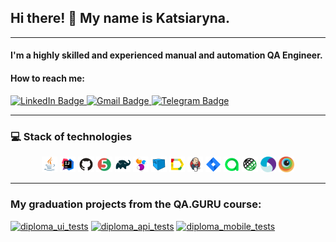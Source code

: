 ## Hi there! 👋 My name is Katsiaryna. 
___
#### I'm a highly skilled and experienced manual and automation QA Engineer.
#### How to reach me:
<a href="https://www.linkedin.com/in/lebedevich-es/">
  <img src="https://img.shields.io/badge/LinkedIn-0077B5?style=for-the-badge&logo=linkedin&logoColor=white" alt="LinkedIn Badge"/>
</a>
<a href="mailto:lebedevich.es@gmail.com">
  <img src="https://img.shields.io/badge/Gmail-D14836?style=for-the-badge&logo=gmail&logoColor=white" alt="Gmail Badge"/>
</a>
<a href="https://t.me/lebedevich_es">
  <img src="https://img.shields.io/badge/Telegram-2CA5E0?style=for-the-badge&logo=telegram&logoColor=white" alt="Telegram Badge"/>
</a>

___

### :computer: Stack of technologies

<p align="center">
<a href="https://www.java.com/"><img width="5%" title="Java" src="images/logo/Java.svg"></a>
<a href="https://www.jetbrains.com/idea/"><img width="5%" title="IntelliJ IDEA" src="images/logo/Idea.svg"></a>
<a href="https://github.com/"><img width="5%" title="GitHub" src="images/logo/GitHub.svg"></a>
<a href="https://junit.org/junit5/"><img width="5%" title="JUnit5" src="images/logo/JUnit5.svg"></a>
<a href="https://gradle.org/"><img width="5%" title="Gradle" src="images/logo/Gradle.svg"></a>
<a href="https://selenide.org/"><img width="5%" title="Selenide" src="images/logo/Selenide.svg"></a>
<a href="https://aerokube.com/selenoid/"><img width="5%" title="Selenoid" src="images/logo/Selenoid.svg"></a>
<a href="https://docs.qameta.io/allure/"><img width="5%" title="Allure Report" src="images/logo/Allure.svg"></a>
<a href="https://www.jenkins.io/"><img width="5%" title="Jenkins" src="images/logo/Jenkins.svg"></a>
<a href="https://www.atlassian.com/ru/software/jira"><img width="5%" title="Jira" src="images/logo/Jira.svg"></a>
<a href="https://qameta.io/"><img width="5%" title="Allure TestOps" src="images/logo/Allure_TO.svg"></a>
<a href="https://rest-assured.io/"><img width="5%" title="RestAssured" src="images/logo/RestAssured.svg"></a>
<a href="https://appium.io/"><img width="5%" title="Appium" src="images/logo/Appium.svg"></a>
<a href="https://www.browserstack.com/"><img width="5%" title="Browserstack" src="images/logo/Browserstack.svg"></a>
</p>

___

### My graduation projects from the QA.GURU course:

[![diploma_ui_tests](https://github-readme-stats.vercel.app/api/pin/?username=lebedevich-es&repo=diploma_ui_tests&theme=transparent)](https://github.com/lebedevich-es/diploma_ui_tests)
[![diploma_api_tests](https://github-readme-stats.vercel.app/api/pin/?username=lebedevich-es&repo=diploma_api_tests&theme=transparent)](https://github.com/lebedevich-es/diploma_api_tests)
[![diploma_mobile_tests](https://github-readme-stats.vercel.app/api/pin/?username=lebedevich-es&repo=diploma_mobile_tests&theme=transparent)](https://github.com/lebedevich-es/diploma_mobile_tests)

